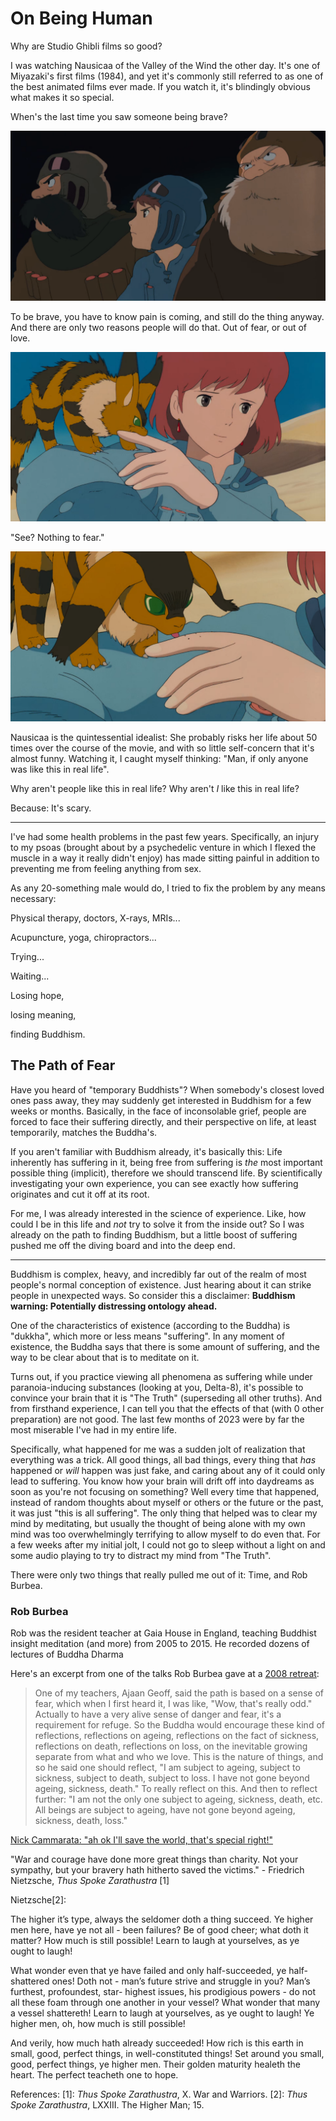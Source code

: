 # On Being Human

Why are Studio Ghibli films so good?

I was watching Nausicaa of the Valley of the Wind the other day. It's one of Miyazaki's first films (1984), and yet it's commonly still referred to as one of the best animated films ever made. If you watch it, it's blindingly obvious what makes it so special.

When's the last time you saw someone being brave?

![Nausicaa and others watching an unidentified airship appearing](Bravery.png)

To be brave, you have to know pain is coming, and still do the thing anyway. And there are only two reasons people will do that. Out of fear, or out of love.

![Pain](Pain.png)

"See? Nothing to fear."

![Response](Response.png)

Nausicaa is the quintessential idealist: She probably risks her life about 50 times over the course of the movie, and with so little self-concern that it's almost funny. Watching it, I caught myself thinking: "Man, if only anyone was like this in real life".

Why aren't people like this in real life? Why aren't _I_ like this in real life?

Because: It's scary.

___

I've had some health problems in the past few years. Specifically, an injury to my psoas (brought about by a psychedelic venture in which I flexed the muscle in a way it really didn't enjoy) has made sitting painful in addition to preventing me from feeling anything from sex.

As any 20-something male would do, I tried to fix the problem by any means necessary:

Physical therapy, doctors, X-rays, MRIs...

Acupuncture, yoga, chiropractors...

Trying...

Waiting...

Losing hope,

losing meaning,

finding Buddhism.

## The Path of Fear

Have you heard of "temporary Buddhists"? When somebody's closest loved ones pass away, they may suddenly get interested in Buddhism for a few weeks or months. Basically, in the face of inconsolable grief, people are forced to face their suffering directly, and their perspective on life, at least temporarily, matches the Buddha's.

If you aren't familiar with Buddhism already, it's basically this: Life inherently has suffering in it, being free from suffering is _the_ most important possible thing (implicit), therefore we should transcend life. By scientifically investigating your own experience, you can see exactly how suffering originates and cut it off at its root.

For me, I was already interested in the science of experience. Like, how could I be in this life and _not_ try to solve it from the inside out? So I was already on the path to finding Buddhism, but a little boost of suffering pushed me off the diving board and into the deep end.

___

Buddhism is complex, heavy, and incredibly far out of the realm of most people's normal conception of existence. Just hearing about it can strike people in unexpected ways. So consider this a disclaimer: **Buddhism warning: Potentially distressing ontology ahead.**

One of the characteristics of existence (according to the Buddha) is "dukkha", which more or less means "suffering". In any moment of existence, the Buddha says that there is some amount of suffering, and the way to be clear about that is to meditate on it.

Turns out, if you practice viewing all phenomena as suffering while under paranoia-inducing substances (looking at you, Delta-8), it's possible to convince your brain that it is "The Truth" (superseding all other truths). And from firsthand experience, I can tell you that the effects of that (with 0 other preparation) are not good. The last few months of 2023 were by far the most miserable I've had in my entire life.

Specifically, what happened for me was a sudden jolt of realization that everything was a trick. All good things, all bad things, every thing that _has_ happened or _will_ happen was just fake, and caring about any of it could only lead to suffering. You know how your brain will drift off into daydreams as soon as you're not focusing on something? Well every time that happened, instead of random thoughts about myself or others or the future or the past, it was just "this is all suffering". The only thing that helped was to clear my mind by meditating, but usually the thought of being alone with my own mind was too overwhelmingly terrifying to allow myself to do even that. For a few weeks after my initial jolt, I could not go to sleep without a light on and some audio playing to try to distract my mind from "The Truth".

There were only two things that really pulled me out of it: Time, and Rob Burbea.

### Rob Burbea

Rob was the resident teacher at Gaia House in England, teaching Buddhist insight meditation (and more) from 2005 to 2015. He recorded dozens of lectures of Buddha Dharma


Here's an excerpt from one of the talks Rob Burbea gave at a [2008 retreat](https://hermesamara.org/resources/talk/2008-12-28-the-meaning-of-refuge):

> One of my teachers, Ajaan Geoff, said the path is based on a sense of fear, which when I first heard it, I was like, "Wow, that's really odd." Actually to have a very alive sense of danger and fear, it's a requirement for refuge. So the Buddha would encourage these kind of reflections, reflections on ageing, reflections on the fact of sickness, reflections on death, reflections on loss, on the inevitable growing separate from what and who we love. This is the nature of things, and so he said one should reflect, "I am subject to ageing, subject to sickness, subject to death, subject to loss. I have not gone beyond ageing, sickness, death." To really reflect on this. And then to reflect further: "I am not the only one subject to ageing, sickness, death, etc. All beings are subject to ageing, have not gone beyond ageing, sickness, death, loss."








[Nick Cammarata: "ah ok I'll save the world, that's special right!"](https://x.com/nickcammarata/status/1741561355264745778?s=20)

"War and courage have done more great things than charity. Not your sympathy, but your bravery hath hitherto saved the victims." - Friedrich Nietzsche, _Thus Spoke Zarathustra_ [1]


Nietzsche[2]:

The higher it’s type, always the seldomer doth a thing succeed. Ye higher men here, have ye not all - been failures? Be of good cheer; what doth it matter? How much is still possible! Learn to laugh at yourselves, as ye ought to laugh!

What wonder even that ye have failed and only half-succeeded, ye half-shattered ones! Doth not - man’s future strive and struggle in you? Man’s furthest, profoundest, star- highest issues, his prodigious powers - do not all these foam through one another in your vessel? What wonder that many a vessel shattereth! Learn to laugh at yourselves, as ye ought to laugh! Ye higher men, oh, how much is still possible! 

And verily, how much hath already succeeded! How rich is this earth in small, good, perfect things, in well-constituted things! Set around you small, good, perfect things, ye higher men. Their golden maturity healeth the heart. The perfect teacheth one to hope. 

References:
[1]: _Thus Spoke Zarathustra_, X. War and Warriors.
[2]: _Thus Spoke Zarathustra_, LXXIII. The Higher Man; 15.
